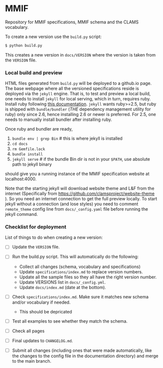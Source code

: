 # MMIF

Repository for MMIF specifications, MMIF schema and the CLAMS vocabulary.

To create a new version use the `build.py` script:

```bash
$ python build.py
```

This creates a new version in `docs/VERSION` where the version is taken from the `VERSION` file.

### Local build and preview

HTML files generated from `build.py` will be deployed to a github.io page. The base webpage where all the versioned specifications reside is deployed via the `jekyll` engine. That is, to test and preview a local build, one needs to install `jekyll` for local serving, which in turn, requires ruby. Install ruby following [this documentation](https://www.ruby-lang.org/en/documentation/installation/). `jekyll` wants ruby>=2.5, but ruby is shipped with `bundle/bundler` (*THE* dependency management utility for ruby) only since 2.6, hence installing 2.6 or newer is preferred. For 2.5, one needs to manually install bundler after installing ruby.

Once ruby and bundler are ready,

1. `bundle env | grep Bin` # this is where jekyll is installed
1. `cd docs` 
1. `rm Gemfile.lock`
1. `bundle install`
1. `jekyll serve` # if the bundle Bin dir is not in your `$PATH`, use absolute path to jekyll binary

should give you a running instance of the MMIF specification website at localhost:4000.

Note that the starting jekyll will download website theme and L&F from the internet (Specifically from https://github.com/clamsproject/website-theme ). So you need an internet connection to get the full preview locally. To start jekyll without a connection (and lose styles) you need to comment `remote_theme` config line from `docs/_config.yaml` file before running the jekyll command. 

### Checklist for deployment 

List of things to do when creating a new version:

- [ ] Update the `VERSION` file.
- [ ] Run the build.py script. This will automatically do the following:
  - Collect all changes (schema, vocabulary and specifications)
  - Update `specifications/index.md` to replace version numbers.
  - Update all the sample files so they all have the right version number.
  - Update VERSIONS list in `docs/_config.yml`.
  - Update `docs/index.md` (date at the bottom).
- [ ] Check `specifications/index.md`. Make sure it matches new schema and/or vocabulary if needed.
  - This should be depricated
- [ ] Test all examples to see whether they match the schema.
- [ ] Check all pages
- [ ] Final updates to `CHANGELOG.md`.
- [ ] Submit all changes (including ones that were made automatically, like the changes to the config file in the documentation directory) and merge to the main branch.

